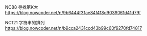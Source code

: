 NC88 寻找第K大
https://blog.nowcoder.net/n/9b6444f31ae84f418d9039061d41d79f

NC121 字符串的排列
https://blog.nowcoder.net/n/b9cca2431ccd43b99c60f9270fd74817